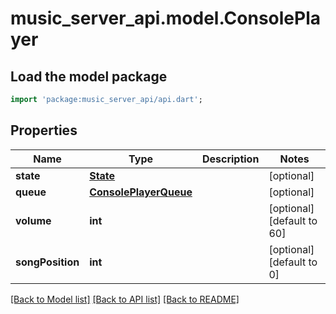 # music_server_api.model.ConsolePlayer

## Load the model package
```dart
import 'package:music_server_api/api.dart';
```

## Properties
Name | Type | Description | Notes
------------ | ------------- | ------------- | -------------
**state** | [**State**](State.md) |  | [optional] 
**queue** | [**ConsolePlayerQueue**](ConsolePlayerQueue.md) |  | [optional] 
**volume** | **int** |  | [optional] [default to 60]
**songPosition** | **int** |  | [optional] [default to 0]

[[Back to Model list]](../README.md#documentation-for-models) [[Back to API list]](../README.md#documentation-for-api-endpoints) [[Back to README]](../README.md)


